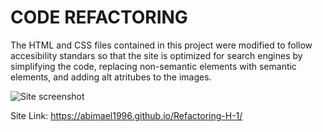 # CODE REFACTORING 

The HTML and CSS files contained in this project were modified to follow accesibility standars so that the site is optimized for search engines by simplifying the code, replacing non-semantic elements with semantic elements, and adding alt atritubes to the images. 

![Site screenshot](./Images/Screenshot.png)

Site Link: https://abimael1996.github.io/Refactoring-H-1/


